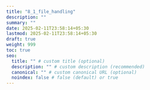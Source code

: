 ```yaml
---
title: "8_1_file_handling"
description: ""
summary: ""
date: 2025-02-11T23:58:14+05:30
lastmod: 2025-02-11T23:58:14+05:30
draft: true
weight: 999
toc: true
seo:
  title: "" # custom title (optional)
  description: "" # custom description (recommended)
  canonical: "" # custom canonical URL (optional)
  noindex: false # false (default) or true
---
```

